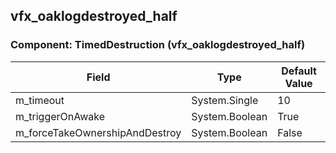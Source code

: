 ## vfx_oaklogdestroyed_half

### Component: TimedDestruction (vfx_oaklogdestroyed_half)

|Field|Type|Default Value|
|-----|----|-------------|
|m_timeout|System.Single|10|
|m_triggerOnAwake|System.Boolean|True|
|m_forceTakeOwnershipAndDestroy|System.Boolean|False|

